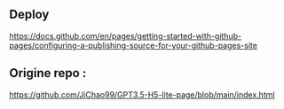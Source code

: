 ## Deploy 
https://docs.github.com/en/pages/getting-started-with-github-pages/configuring-a-publishing-source-for-your-github-pages-site

## Origine repo : 
https://github.com/JiChao99/GPT3.5-H5-lite-page/blob/main/index.html
